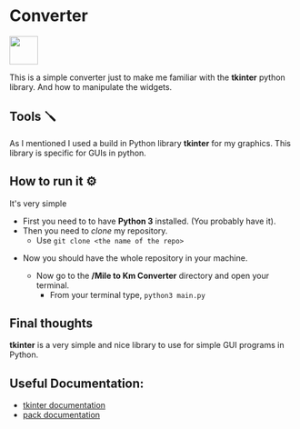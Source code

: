 # Converter

<img src="https://w7.pngwing.com/pngs/679/344/png-transparent-wing-ide-integrated-development-environment-python-computer-software-eric-raspberry-miscellaneous-monochrome-computer-program.png" width="50" height="50">

This is a simple converter just to make me familiar with the **tkinter** python library. And how to manipulate the widgets.

## Tools 🪛

As I mentioned I used a build in Python library **tkinter** for my graphics. This library is specific for GUIs in python.

## How to run it ⚙️

It's very simple

- First you need to to have **Python 3** installed. (You probably have it).
- Then you need to _clone_ my repository.
  - Use `git clone <the name of the repo>`

* Now you should have the whole repository in your machine.

  - Now go to the **/Mile to Km Converter** directory and open your terminal.
    - From your terminal type, `python3 main.py`

## Final thoughts

**tkinter** is a very simple and nice library to use for simple GUI programs in Python.

## Useful Documentation:

- [tkinter documentation][tkinter]
- [pack documentation][pack]

[tkinter]: https://docs.python.org/3/library/tkinter.html#the-packer
[pack]: https://tcl.tk/man/tcl8.6/TkCmd/pack.htm
